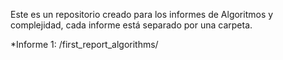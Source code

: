 Este es un repositorio creado para los informes de Algoritmos y complejidad, cada informe está separado por una carpeta.

*Informe 1: /first_report_algorithms/